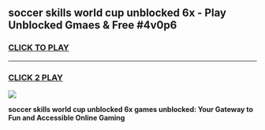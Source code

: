 
## soccer skills world cup unblocked 6x - Play Unblocked Gmaes & Free #4v0p6
<h3>
<a href="https://news.freeplayer.one?title=soccer_skills_world_cup_unblocked_6x&ref=27F">CLICK TO PLAY</a></h3>
<hr>

<h3>
<a href="https://news.freeplayer.one?title=soccer_skills_world_cup_unblocked_6x&ref=27F">CLICK 2 PLAY</a>
  
</h3>

<a href="https://news.freeplayer.one?title=soccer_skills_world_cup_unblocked_6x&ref=27F/"><img src="https://clearcache.store/games.png"></a>


**soccer skills world cup unblocked 6x games unblocked: Your Gateway to Fun and Accessible Online Gaming**
